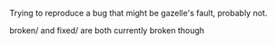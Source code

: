 Trying to reproduce a bug that might be gazelle's fault, probably not.

broken/ and fixed/ are both currently broken though
